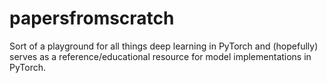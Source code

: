 # papersfromscratch

Sort of a playground for all things deep learning in PyTorch and (hopefully) serves as a reference/educational resource for model implementations in PyTorch. 
